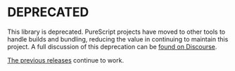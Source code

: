 # DEPRECATED

This library is deprecated. PureScript projects have moved to other tools to handle builds and bundling, reducing the value in continuing to maintain this project. A full discussion of this deprecation can be [found on Discourse](https://discourse.purescript.org/t/proposed-purescript-contrib-library-deprecations).

[The previous releases](https://github.com/purescript-deprecated/gulp-purescript/releases) continue to work.

